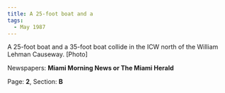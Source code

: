 ```yaml
---  
title: A 25-foot boat and a  
tags:  
  - May 1987  
---  
```

  
A 25-foot boat and a 35-foot boat collide in the ICW north of the William Lehman Causeway. [Photo]  
  
Newspapers: **Miami Morning News or The Miami Herald**  
  
Page: **2**, Section: **B** 
